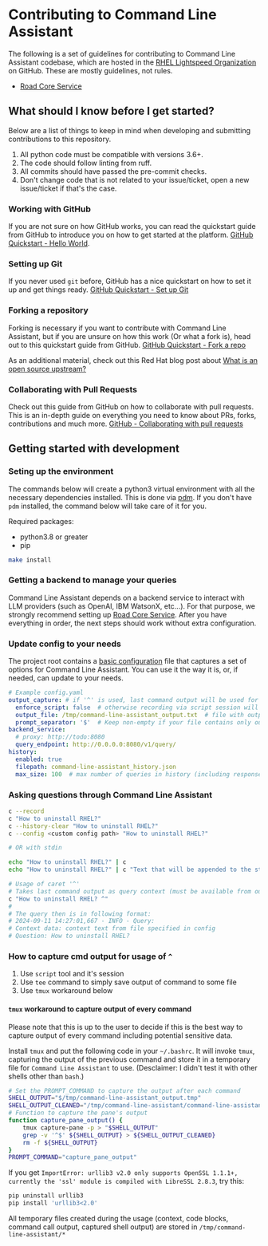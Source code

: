 # Contributing to Command Line Assistant

The following is a set of guidelines for contributing to Command Line Assistant codebase, which are hosted in the [RHEL Lightspeed
Organization](https://github.com/rhell-lightspeed) on GitHub. These are mostly guidelines, not rules.

* [Road Core Service](https://github.com/road-core/service)

## What should I know before I get started?

Below are a list of things to keep in mind when developing and submitting
contributions to this repository.

1. All python code must be compatible with versions 3.6+.
2. The code should follow linting from ruff.
3. All commits should have passed the pre-commit checks.
4. Don't change code that is not related to your issue/ticket, open a new issue/ticket if that's the case.

### Working with GitHub

If you are not sure on how GitHub works, you can read the quickstart guide from GitHub to introduce you on how to get
started at the platform. [GitHub Quickstart - Hello
World](https://docs.github.com/en/get-started/quickstart/hello-world).

### Setting up Git

If you never used `git` before, GitHub has a nice quickstart on how to set it up and get things ready. [GitHub
Quickstart - Set up Git](https://docs.github.com/en/get-started/quickstart/set-up-git)

### Forking a repository

Forking is necessary if you want to contribute with Command Line Assistant, but if you are unsure on how this work (Or what a fork is),
head out to this quickstart guide from GitHub. [GitHub Quickstart - Fork a
repo](https://docs.github.com/en/get-started/quickstart/fork-a-repo)

As an additional material, check out this Red Hat blog post about [What is an open source
upstream?](https://www.redhat.com/en/blog/what-open-source-upstream)

### Collaborating with Pull Requests

Check out this guide from GitHub on how to collaborate with pull requests. This is an in-depth guide on everything you
need to know about PRs, forks, contributions and much more. [GitHub - Collaborating with pull
requests](https://docs.github.com/en/pull-requests/collaborating-with-pull-requests)

## Getting started with development

### Seting up the environment

The commands below will create a python3 virtual environment with all the necessary dependencies installed. This is done
via [pdm](https://pdm-project.org/en/latest/). If you don't have `pdm` installed, the command below will take care of it
for you.

Required packages:
- python3.8 or greater
- pip

```sh
make install
```

### Getting a backend to manage your queries

Command Line Assistant depends on a backend service to interact with LLM providers (such as OpenAI, IBM WatsonX, etc...). For that
purpose, we strongly recommend setting up [Road Core Service](https://github.com/road-core/service). After you have
everything in order, the next steps should work without extra configuration.

### Update config to your needs

The project root contains a [basic configuration](./config.yaml) file that captures a set of options for Command Line Assistant. You
can use it the way it is, or, if needed, can update to your needs.

```yml
# Example config.yaml
output_capture: # if '^' is used, last command output will be used for query context
  enforce_script: false  # otherwise recording via script session will be enforced
  output_file: /tmp/command-line-assistant_output.txt  # file with output(s) of regular commands (e.g. ls, echo, etc.)
  prompt_separator: '$'  # Keep non-empty if your file contains only output of commands (not prompt itself)
backend_service:
  # proxy: http://todo:8080
  query_endpoint: http://0.0.0.0:8080/v1/query/
history:
  enabled: true
  filepath: command-line-assistant_history.json
  max_size: 100  # max number of queries in history (including responses)
```

### Asking questions through Command Line Assistant

```sh
c --record
c "How to uninstall RHEL?"
c --history-clear "How to uninstall RHEL?"
c --config <custom config path> "How to uninstall RHEL?"

# OR with stdin

echo "How to uninstall RHEL?" | c
echo "How to uninstall RHEL?" | c "Text that will be appended to the stdin"

# Usage of caret '^'
# Takes last command output as query context (must be available from output_file value in config)
c "How to uninstall RHEL? ^"
#
# The query then is in following format:
# 2024-09-11 14:27:01,667 - INFO - Query:
# Context data: context text from file specified in config
# Question: How to uninstall RHEL?
```

### How to capture cmd output for usage of `^`

1. Use `script` tool and it's session
2. Use `tee` command to simply save output of command to some file
3. Use `tmux` workaround below

#### `tmux` workaround to capture output of every command

Please note that this is up to the user to decide if this is the best way to capture output of every command including
potential sensitive data.

Install `tmux` and put the following code in your `~/.bashrc`. It will invoke `tmux`, capturing the output of the
previous command and store it in a temporary file for `Command Line Assistant` to use. (Desclaimer: I didn't test it with other shells
other than `bash`.)

``` bash
# Set the PROMPT_COMMAND to capture the output after each command
SHELL_OUTPUT="$/tmp/command-line-assistant_output.tmp"
SHELL_OUTPUT_CLEANED="/tmp/command-line-assistant/command-line-assistant_output_cleaned.tmp"
# Function to capture the pane's output
function capture_pane_output() {
    tmux capture-pane -p > "$SHELL_OUTPUT"
    grep -v '^$' ${SHELL_OUTPUT} > ${SHELL_OUTPUT_CLEANED}
    rm -f ${SHELL_OUTPUT}
}
PROMPT_COMMAND="capture_pane_output"
```

If you get `ImportError: urllib3 v2.0 only supports OpenSSL 1.1.1+, currently the 'ssl' module is compiled with LibreSSL
2.8.3`, try this:

```sh
pip uninstall urllib3
pip install 'urllib3<2.0'
```

All temporary files created during the usage (context, code blocks, command call output, captured shell output) are
stored in `/tmp/command-line-assistant/*`
